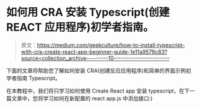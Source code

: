 # 如何用 CRA 安装 Typescript(创建 REACT 应用程序)初学者指南。

> 原文：<https://medium.com/geekculture/how-to-install-typescript-with-cra-create-react-app-beginner-guide-1e11a9579c83?source=collection_archive---------10----------------------->

下面的文章将帮助您了解如何安装 CRA(创建反应应用程序)和简单的界面示例初学者指南 Typescript。

在本教程中，我们将只学习如何使用 Create React app 安装 typescript，在下一篇文章中，您将学习如何在新配置的 react app.js 中添加接口:)